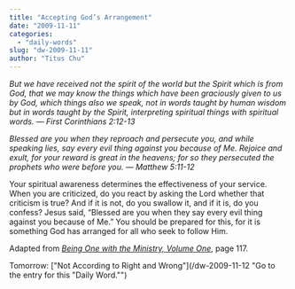 ```yaml
---
title: "Accepting God’s Arrangement"
date: "2009-11-11"
categories: 
  - "daily-words"
slug: "dw-2009-11-11"
author: "Titus Chu"
---
```


_But we have received not the spirit of the world but the Spirit which is from God, that we may know the things which have been graciously given to us by God, which things also we speak, not in words taught by human wisdom but in words taught by the Spirit, interpreting spiritual things with spiritual words. — First Corinthians 2:12-13_

_Blessed are you when they reproach and persecute you, and while speaking lies, say every evil thing against you because of Me. Rejoice and exult, for your reward is great in the heavens; for so they persecuted the prophets who were before you. — Matthew 5:11-12_

Your spiritual awareness determines the effectiveness of your service. When you are criticized, do you react by asking the Lord whether that criticism is true? And if it is not, do you swallow it, and if it is, do you confess? Jesus said, “Blessed are you when they say every evil thing against you because of Me.” You should be prepared for this, for it is something God has arranged for all who seek to follow Him.

Adapted from _[Being One with the Ministry, Volume One](/book-one-with-the-ministry-vol-1 "Go to the entry for this book.")_, page 117.

Tomorrow: ["Not According to Right and Wrong"](/dw-2009-11-12 "Go to the entry for this "Daily Word."")
